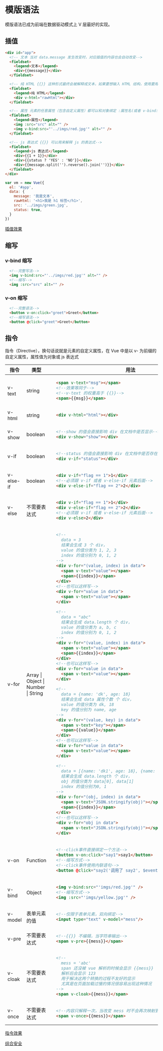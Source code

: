 # 模版语法
模版语法已成为前端在数据驱动模式上 V 层最好的实现。

## 插值
``` html
<div id="app">
  <!-- 文本 当对 data.message 发生改变时，对应插值的内容也会自动改变-->
  <fieldset>
    <legend>文本</legend>
    <div>{{message}}</div>
  </fieldset>

  <!-- 纯 HTML {{}} 这种形式最终会被解释成文本，如果要想输入 HTML 结构，使用要用到 v-html="对象"-->
  <fieldset>
    <legend>纯 HTML</legend>
    <div v-html="rawHtml"></div>
  </fieldset>		

  <!-- 属性 元素的任意属性（包含自定义属性）都可以和对象绑定 :属性名(或者 v-bind:属性名)=“对象”-->
  <fieldset>
    <legend>属性</legend>
    <img :src="src" alt="" />
    <img v-bind:src="'../imgs/red.jpg'" alt="" />
  </fieldset>	

  <!-- js 表达式 {{}} 可以用来解释 js 的表达式-->
  <fieldset>
    <legend>js 表达式</legend>
    <div>{{1 + 1}}</div>
    <div>{{status ? 'YES' : 'NO'}}</div>
    <div>{{message.split('').reverse().join('')}}</div>
  </fieldset>	
</div>
```

``` javascript
var vm = new Vue({
  el: '#app',
  data: {
    message: '我是文本',
    rawHtml: '<h1>我是 h1 标签</h1>',
    src: '../imgs/green.jpg',
    status: true,
  }
})
```
[插值效果](https://dk-lan.github.io/vue-erp/VueBasic/TemplateSyntax/Interpolations.html)

## 缩写
### v-bind 缩写
``` html
  <!--完整写法-->
  <img v-bind:src="'../imgs/red.jpg'" alt="" />
  <!--缩写-->
  <img :src="src" alt="" />
```
### v-on 缩写
``` html
  <!--完整语法-->
  <button v-on:click="greet">Greet</button>
  <!--缩写语法-->
  <button @click="greet">Greet</button>  
```

## 指令
指令（Directive），换句话说就是元素的自定义属性，在 Vue 中是以 v- 为前缀的自定义属性，属性值为对象或 js 表达式

<table>
  <thead>
    <tr>
      <th>指令</th><th>类型</th><th>用法</th>
    </tr>
  </thead>
  <tbody>
    <tr><td>v-text</td><td>string</td><td><!--v-text-->
      
  ``` html
    <span v-text="msg"></span>
    <!--效果等同于-->
    <!--v-text 的权重高于 {{}}-->
    <span>{{msg}}</span>
  ```
  
   </td></tr>
    <tr><td>v-html</td><td>string</td><td><!--v-html-->
      
  ``` html
    <div v-html="html"></div>
  ```
  
   </td></tr> 
    <tr><td>v-show</td><td>boolean</td><td><!--v-show-->
      
  ``` html
    <!--show 的值会直接影响 div 在文档中是否显示-->
    <div v-show="show"></div>
  ```
  
   </td></tr>    
    <tr><td>v-if</td><td>boolean</td><td><!--v-if-->
      
  ``` html
    <!--status 的值会直接影响 div 在文档中是否存在-->
    <div v-if="status"></div>
  ```
  
   </td></tr>
    <tr><td>v-else-if</td><td>boolean</td><td><!--v-else-if-->
      
  ``` html
    <div v-if="flag == 1">1</div>
    <!--必须跟 v-if 或者 v-else-if 元素后面-->
    <div v-else-if="flag == 2">2</div>
  ```
  
   </td></tr>      
    <tr><td>v-else</td><td>不需要表达式</td><td><!--v-else-->
      
  ``` html
    <div v-if="flag == 1">1</div>
    <div v-else-if="flag == 2">2</div>
    <!--必须跟 v-if 或者 v-else-if 元素后面-->
    <div v-else>2</div>
  ```
  
   </td></tr>    
    <tr><td>v-for</td><td>Array | Object | Number | String</td><td><!--v-for-->
      
  ``` html
    <!--
      data = 3 
      结果会生成 3 个 div，
      value 的值分类为 1, 2, 3 
      index 的值分别为 0, 1, 2
    -->
    <div v-for="(value, index) in data">
      <span v-text="value"></span>
      <span>{{index}}</span>
    </div>
    <!--也可以这样写-->
    <div v-for="value in data">
      <span v-text="value"></span>
    </div>

    <!--
      data = "abc" 
      结果会生成 data.length 个 div，
      value 的值分类为 a, b, c 
      index 的值分别为 0, 1, 2
    -->
    <div v-for="(value, index) in data">
      <span v-text="value"></span>
      <span>{{index}}</span>
    </div>   
    <!--也可以这样写-->
    <div v-for="value in data">
      <span v-text="value"></span>
    </div>

    <!--
      data = {name: 'dk', age: 18} 
      结果会生成 data 属性个数 个 div，
      value 的值分类为 dk, 18 
      key 的值分别为 name, age
    -->
    <div v-for="(value, key) in data">
      <span v-text="key"></span>
      <span>{{value}}</span>
    </div>
    <!--也可以这样写-->
    <div v-for="value in data">
      <span v-text="value"></span>
    </div>

    <!--
      data = [{name: 'dk1', age: 18}, {name: 'dk2', age: 20}] 
      结果会生成 data.length 个 div，
      obj 的值分类为 data[0], data[1] 
      index 的值分别为0, 1
    -->
    <div v-for="(obj, index) in data">
      <span v-text="JSON.stringify(obj)"></span>
      <span>{{index}}</span>
    </div>    
    <!--也可以这样写-->
    <div v-for="obj in data">
      <span v-text="JSON.stringify(obj)"></span>
    </div>    
  ```
  
   </td></tr> 
    <tr><td>v-on</td><td>Function</td><td><!--v-on-->
      
  ``` html
    <!--click事件直接绑定一个方法-->
    <button v-on:click="say1">say1</button>
    <!--缩写方式-->
    <!--click事件使用内联语句-->
    <button @click="say2('调用了 say2', $event)">say2</button>     
  ```
  
   </td></tr> 
       <tr><td>v-bind</td><td>Object</td><td><!--v-bind-->
      
  ``` html
    <img v-bind:src="'imgs/red.jpg'" />
    <!--缩写方式-->
    <img :src="'imgs/yellow.jpg'" />
  ```
  
   </td></tr>    
      <tr><td>v-model</td><td>表单元素的值</td><td><!--v-model-->
      
  ``` html
    <!--仅限于表单元素，双向绑定-->
    <input type="text" v-model="mess"/>
  ```
  
   </td></tr>  
      <tr><td>v-pre</td><td>不需要表达式</td><td><!--v-pre-->
      
  ``` html
    <!--{{}} 不编辑，当字符串输出-->
    <span v-pre>{{mess}}</span>
  ```
  
   </td></tr>  
      <tr><td>v-cloak</td><td>不需要表达式</td><td><!--v-cloak-->
      
  ``` html
    <!--
      mess = 'abc'
      span 还没被 vue 解析的时候会显示 {{mess}}
      解析后会显示 123
      用于解决这两个转换的过程不友好的显示
      尤其是在页面加载过慢的情况很容易出现这种情况
    -->
    <span v-cloak>{{mess}}</span>
  ```
  
   </td></tr>     
      <tr><td>v-once</td><td>不需要表达式</td><td><!--v-once-->
      
  ``` html
    <!--内容只解释一次，当改变 mess 时不会再次映射到 span-->
    <span v-once>{{mess}}</span>
  ```
  
   </td></tr>              
  </tbody>
</table>

[指令效果](https://dk-lan.github.io/vue-erp/VueBasic/TemplateSyntax/Directives.html)

[综合安全](https://dk-lan.github.io/vue-erp/VueBasic/TemplateSyntax/Example.html)